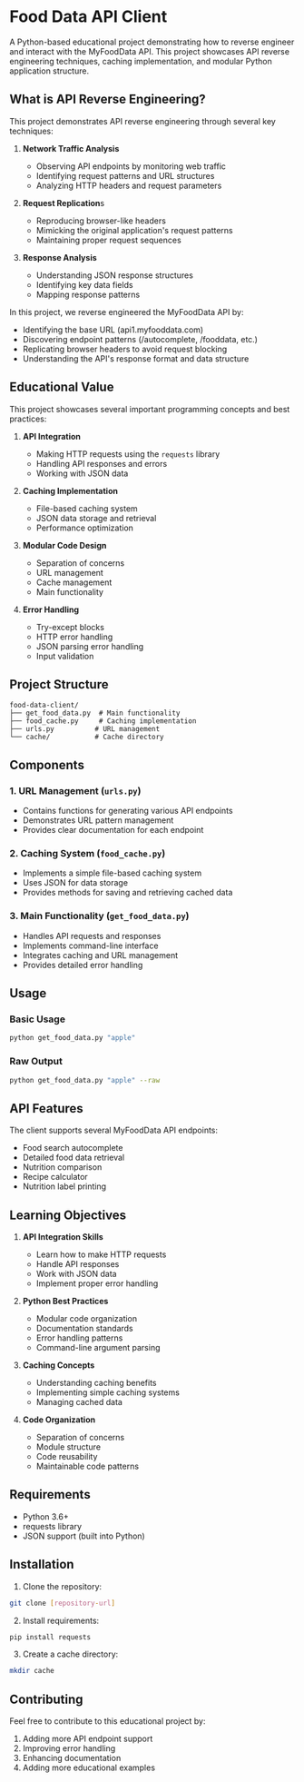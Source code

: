
# Food Data API Client

A Python-based educational project demonstrating how to reverse engineer and interact with the MyFoodData API. This project showcases API reverse engineering techniques, caching implementation, and modular Python application structure.

## What is API Reverse Engineering?

This project demonstrates API reverse engineering through several key techniques:

1. **Network Traffic Analysis**
   - Observing API endpoints by monitoring web traffic
   - Identifying request patterns and URL structures
   - Analyzing HTTP headers and request parameters

2. **Request Replication**s
   - Reproducing browser-like headers
   - Mimicking the original application's request patterns
   - Maintaining proper request sequences

3. **Response Analysis**
   - Understanding JSON response structures
   - Identifying key data fields
   - Mapping response patterns

In this project, we reverse engineered the MyFoodData API by:
- Identifying the base URL (api1.myfooddata.com)
- Discovering endpoint patterns (/autocomplete, /fooddata, etc.)
- Replicating browser headers to avoid request blocking
- Understanding the API's response format and data structure


## Educational Value

This project showcases several important programming concepts and best practices:

1. **API Integration**
   - Making HTTP requests using the `requests` library
   - Handling API responses and errors
   - Working with JSON data

2. **Caching Implementation**
   - File-based caching system
   - JSON data storage and retrieval
   - Performance optimization

3. **Modular Code Design**
   - Separation of concerns
   - URL management
   - Cache management
   - Main functionality

4. **Error Handling**
   - Try-except blocks
   - HTTP error handling
   - JSON parsing error handling
   - Input validation

## Project Structure

```
food-data-client/
├── get_food_data.py  # Main functionality
├── food_cache.py     # Caching implementation
├── urls.py          # URL management
└── cache/           # Cache directory
```

## Components

### 1. URL Management (`urls.py`)
- Contains functions for generating various API endpoints
- Demonstrates URL pattern management
- Provides clear documentation for each endpoint

### 2. Caching System (`food_cache.py`)
- Implements a simple file-based caching system
- Uses JSON for data storage
- Provides methods for saving and retrieving cached data

### 3. Main Functionality (`get_food_data.py`)
- Handles API requests and responses
- Implements command-line interface
- Integrates caching and URL management
- Provides detailed error handling

## Usage

### Basic Usage
```bash
python get_food_data.py "apple"
```

### Raw Output
```bash
python get_food_data.py "apple" --raw
```

## API Features

The client supports several MyFoodData API endpoints:
- Food search autocomplete
- Detailed food data retrieval
- Nutrition comparison
- Recipe calculator
- Nutrition label printing

## Learning Objectives

1. **API Integration Skills**
   - Learn how to make HTTP requests
   - Handle API responses
   - Work with JSON data
   - Implement proper error handling

2. **Python Best Practices**
   - Modular code organization
   - Documentation standards
   - Error handling patterns
   - Command-line argument parsing

3. **Caching Concepts**
   - Understanding caching benefits
   - Implementing simple caching systems
   - Managing cached data

4. **Code Organization**
   - Separation of concerns
   - Module structure
   - Code reusability
   - Maintainable code patterns

## Requirements

- Python 3.6+
- requests library
- JSON support (built into Python)

## Installation

1. Clone the repository:
```bash
git clone [repository-url]
```

2. Install requirements:
```bash
pip install requests
```

3. Create a cache directory:
```bash
mkdir cache
```

## Contributing

Feel free to contribute to this educational project by:
1. Adding more API endpoint support
2. Improving error handling
3. Enhancing documentation
4. Adding more educational examples
